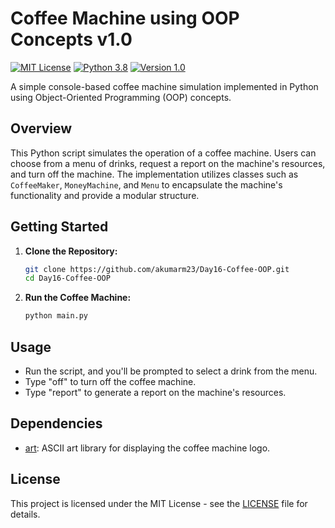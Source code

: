 # Coffee Machine using OOP Concepts v1.0

[![MIT License](https://img.shields.io/badge/license-MIT-blue.svg)](LICENSE)
[![Python 3.8](https://img.shields.io/badge/python-3.8-blue.svg)](https://www.python.org/downloads/release/python-380/)
[![Version 1.0](https://img.shields.io/badge/version-1.0-green.svg)](https://github.com/your-username/your-repository/releases/tag/v1.0)

A simple console-based coffee machine simulation implemented in Python using Object-Oriented Programming (OOP) concepts.

## Overview

This Python script simulates the operation of a coffee machine. Users can choose from a menu of drinks, request a report on the machine's resources, and turn off the machine. The implementation utilizes classes such as `CoffeeMaker`, `MoneyMachine`, and `Menu` to encapsulate the machine's functionality and provide a modular structure.

## Getting Started

1. **Clone the Repository:**
   ```bash
   git clone https://github.com/akumarm23/Day16-Coffee-OOP.git
   cd Day16-Coffee-OOP
   ```
2. **Run the Coffee Machine:**
   ```bash
   python main.py
   ```

## Usage

- Run the script, and you'll be prompted to select a drink from the menu.
- Type "off" to turn off the coffee machine.
- Type "report" to generate a report on the machine's resources.

## Dependencies

- [art](https://pypi.org/project/art/): ASCII art library for displaying the coffee machine logo.


## License

This project is licensed under the MIT License - see the [LICENSE](LICENSE) file for details.

